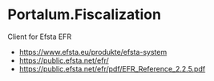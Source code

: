 # Portalum.Fiscalization
Client for Efsta EFR

- https://www.efsta.eu/produkte/efsta-system
- https://public.efsta.net/efr/
- https://public.efsta.net/efr/pdf/EFR_Reference_2.2.5.pdf
